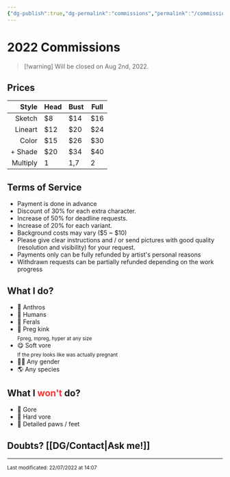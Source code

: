 ```yaml
---
{"dg-publish":true,"dg-permalink":"commissions","permalink":"/commissions/","dgHomeLink":true,"dgPassFrontmatter":false}
---
```



# 2022 Commissions

> [!warning] Will be closed on Aug 2nd, 2022.

## Prices
| Style | Head | Bust | Full |
| ---: | --- | --- | --- |
| Sketch | $8 | $14 | $16 |
| Lineart | $12 | $20 | $24 |
| Color | $15 | $26 | $30 |
| + Shade | $20 | $34 | $40 |
| Multiply | 1 | 1,7 | 2 |

## Terms of Service					
- Payment is done in advance
- Discount of 30% for each extra character.
- Increase of 50% for deadline requests.
- Increase of 20% for each variant.
- Background costs may vary (\$5 ~ \$10)
- Please give clear instructions and / or send pictures with good quality (resolution and visibility) for your request.
- Payments only can be fully refunded by artist's personal reasons
- Withdrawn requests can be partially refunded depending on the work progress

## What I do?
- 🐺 Anthros
- 👨 Humans
- 🐴 Ferals
- 🤰 Preg kink<br><sub>Fpreg, mpreg, hyper at any size</sub>
- 😋 Soft vore<br><sub>If the prey looks like was actually pregnant</sub>
- 🏳‍🌈 Any gender
- 🌎 Any species

## What I <span style='color:#ff3333;'>won't</span> do?	
- 🍖 Gore
- 👅 Hard vore
- 🐾 Detailed paws / feet

## Doubts? [[DG/Contact|Ask me!]]
____
<sub>
Last modificated: 22/07/2022 at 14:07
</sub>